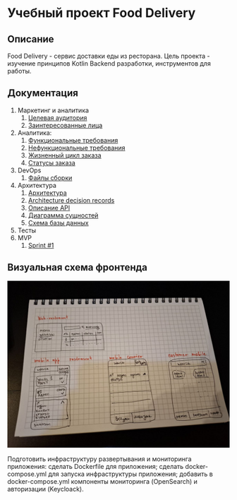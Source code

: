 # Учебный проект Food Delivery

## Описание

Food Delivery - сервис доставки еды из ресторана. 
Цель проекта - изучение принципов Kotlin Backend разработки, инструментов для работы. 


## Документация

1. Маркетинг и аналитика
    1. [Целевая аудитория](./docs/01-users/01-target-audience.md)
    2. [Заинтересованные лица](./docs/01-users/02-stakeholders.md)
2. Аналитика:
   1. [Функциональные требования](./docs/02-analytics/01-functional-requiremens.md)
   2. [Нефункциональные требования](./docs/02-analytics/02-nonfunctional-requirements.md)
   3. [Жизненный цикл заказа](docs/02-analytics/03-order-lifecycle.svg)
   4. [Статусы заказа](./docs/02-analytics/04-order-statuses.svg) 
3. DevOps
   1. [Файлы сборки]()
4. Архитектура
   1. [Архитектура](./docs/03-architecture/01-architecture.svg) 
   2. [Architecture decision records](./docs/03-architecture/02-adrs.md)
   3. [Описание API](./docs/03-architecture/03-api.md)
   4. [Диаграмма сущностей](./docs/03-architecture/03-er-diagramm.svg)
   5. [Схема базы данных](./docs/03-architecture/04-database.svg)
5. Тесты
6. MVP
   1. [Sprint #1](docs/06-mvp/01-sprint.md)


## Визуальная схема фронтенда
![Макет веб-интерфейса](docs/frontend_model.jpg)


Подготовить инфраструктуру развертывания и мониторинга приложения:
сделать Dockerfile для приложения;
сделать docker-compose.yml для запуска инфраструктуры приложения;
добавить в docker-compose.yml компоненты мониторинга (OpenSearch) и авторизации (Keycloack).